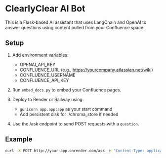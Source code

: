 # ClearlyClear AI Bot

This is a Flask-based AI assistant that uses LangChain and OpenAI to answer questions using content pulled from your Confluence space.

## Setup

1. Add environment variables:
   - OPENAI_API_KEY
   - CONFLUENCE_URL (e.g., https://yourcompany.atlassian.net/wiki)
   - CONFLUENCE_USERNAME
   - CONFLUENCE_API_KEY

2. Run `embed_docs.py` to embed your Confluence pages.

3. Deploy to Render or Railway using:
   - `gunicorn app.app:app` as your start command
   - Add persistent disk for ./chroma_store if needed

4. Use the /ask endpoint to send POST requests with a `question`.

## Example

```bash
curl -X POST http://your-app.onrender.com/ask -H "Content-Type: application/json" -d '{"question":"How do I install the Invisalign software?"}'
```
